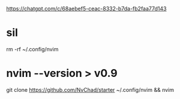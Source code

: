 

https://chatgpt.com/c/68aebef5-ceac-8332-b7da-fb2faa77d143

# sil

rm -rf ~/.config/nvim


# nvim --version > v0.9


git clone https://github.com/NvChad/starter ~/.config/nvim && nvim

